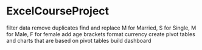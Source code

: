 # ExcelCourseProject

filter data
remove duplicates
find and replace M for Married, S for Single, M for Male, F for female
add age brackets
format currency
create pivot tables and charts that are based on pivot tables
build dashboard
